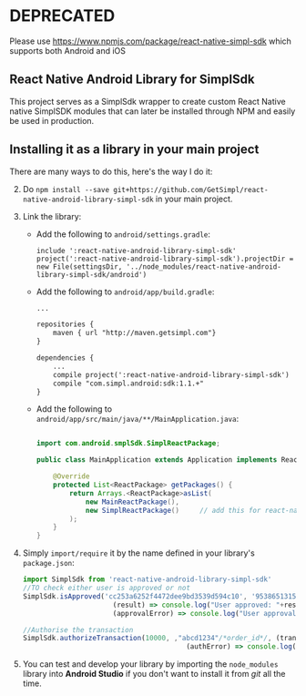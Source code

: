 # DEPRECATED
Please use https://www.npmjs.com/package/react-native-simpl-sdk which supports both Android and iOS

## React Native Android Library for SimplSdk
This project serves as a SimplSdk wrapper to create custom React Native native SimplSDK modules that can later be installed through NPM and easily be used in production.

## Installing it as a library in your main project
There are many ways to do this, here's the way I do it:

2. Do `npm install --save git+https://github.com/GetSimpl/react-native-android-library-simpl-sdk` in your main project.
3. Link the library:
    * Add the following to `android/settings.gradle`:
        ```
        include ':react-native-android-library-simpl-sdk'
        project(':react-native-android-library-simpl-sdk').projectDir = new File(settingsDir, '../node_modules/react-native-android-library-simpl-sdk/android')
        ```

    * Add the following to `android/app/build.gradle`:
        ```xml
        ...

        repositories {
            maven { url "http://maven.getsimpl.com"}
        }

        dependencies {
            ...
            compile project(':react-native-android-library-simpl-sdk')
            compile "com.simpl.android:sdk:1.1.+"
        }
        ```
    * Add the following to `android/app/src/main/java/**/MainApplication.java`:
        ```java

        import com.android.smplSdk.SimplReactPackage;

        public class MainApplication extends Application implements ReactApplication {

            @Override
            protected List<ReactPackage> getPackages() {
                return Arrays.<ReactPackage>asList(
                    new MainReactPackage(),
                    new SimplReactPackage()     // add this for react-native-android-library-simpl-sdk
                );
            }
        }
        ```
4. Simply `import/require` it by the name defined in your library's `package.json`:

    ```javascript
    import SimplSdk from 'react-native-android-library-simpl-sdk'
    //TO check either user is approved or not
    SimplSdk.isApproved('cc253a6252f4472dee9bd3539d594c10', '9538651315', 'niraj@getsimpl.com', true,/*To test in sandbox mode*/
                          (result) => console.log("User approved: "+result),
                          (approvalError) => console.log("User approval error: "+approvalError));

    //Authorise the transaction
    SimplSdk.authorizeTransaction(10000, ,"abcd1234"/*order_id*/, (transactionToken) => console.log("Transaction Token: "+transactionToken),
                                            (authError) => console.log("Authentication error: "+authError));

    ```
5. You can test and develop your library by importing the `node_modules` library into **Android Studio** if you don't want to install it from _git_ all the time.
